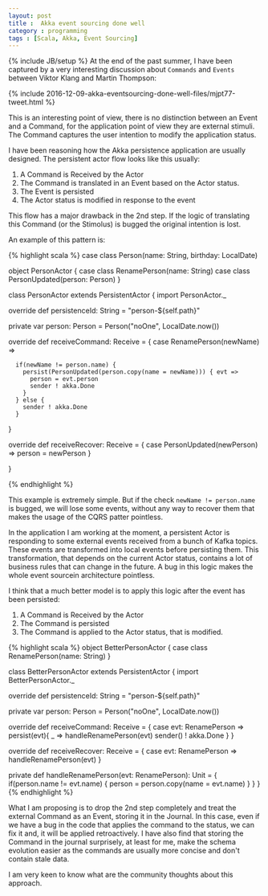 ```yaml
---
layout: post
title :  Akka event sourcing done well
category : programming
tags : [Scala, Akka, Event Sourcing]
---
```

{% include JB/setup %}
At the end of the past summer, I have been captured by a very interesting discussion about `Commands` and `Events` between Viktor Klang and Martin Thompson:

{% include 2016-12-09-akka-eventsourcing-done-well-files/mjpt77-tweet.html %}

This is an interesting point of view, there is no distinction between an Event and a Command, for the application point of view they are external stimuli. The Command captures the user intention to modify the application status.

I have been reasoning how the Akka persistence application are usually designed. The persistent actor flow looks
like this usually:

1. A Command is Received by the Actor
2. The Command is translated in an Event based on the Actor status.
3. The Event is persisted
4. The Actor status is modified in response to the event

This flow has a major drawback in the 2nd step. If the logic of translating this Command (or the Stimolus) is bugged the original intention is lost. 

An example of this pattern is:

{% highlight scala %}
case class Person(name: String, birthday: LocalDate)

object PersonActor {
  case class RenamePerson(name: String)
  case class PersonUpdated(person: Person)
}

class PersonActor extends PersistentActor {
  import PersonActor._

  override def persistenceId: String = "person-${self.path}"

  private var person: Person = Person("noOne", LocalDate.now())

  override def receiveCommand: Receive = {
    case RenamePerson(newName) =>

      if(newName != person.name) {
        persist(PersonUpdated(person.copy(name = newName))) { evt =>
          person = evt.person
          sender ! akka.Done
        }
      } else {
        sender ! akka.Done
      }
  }

  override def receiveRecover: Receive = {
    case PersonUpdated(newPerson) =>
      person = newPerson
  }

}

{% endhighlight %}

This example is extremely simple. But if the check `newName != person.name` is bugged, we will lose some events, without any way to recover them
that makes the usage of the CQRS patter pointless.

In the application I am working at the moment, a persistent Actor is responding to some external events received
from a bunch of Kafka topics. These events are transformed into local events before persisting them. This transformation, that depends on the current Actor status, contains a lot of business rules that can change in the future. A bug in this logic makes the whole event sourcein architecture pointless.

I think that a much better model is to apply this logic after the event has been persisted:

1. A Command is Received by the Actor
2. The Command is persisted
3. The Command is applied to the Actor status, that is modified.

{% highlight scala %}
object BetterPersonActor {
  case class RenamePerson(name: String)
}

class BetterPersonActor extends PersistentActor {
  import BetterPersonActor._

  override def persistenceId: String = "person-${self.path}"

  private var person: Person = Person("noOne", LocalDate.now())

  override def receiveCommand: Receive = {
    case evt:  RenamePerson =>
      persist(evt){ _ =>
        handleRenamePerson(evt)
        sender() ! akka.Done
      }
  }

  override def receiveRecover: Receive = {
    case evt:  RenamePerson => handleRenamePerson(evt)
  }

  private def handleRenamePerson(evt: RenamePerson): Unit = {
    if(person.name != evt.name) {
      person = person.copy(name = evt.name)
    }
  }
}
{% endhighlight %}

What I am proposing is to drop the 2nd step completely and treat the external Command as an Event, storing it in the Journal. In this case, even if we have a bug in the code that applies the command to the status, we can fix it and, it will be applied retroactively. I have also find that storing the Command in the journal surprisely, at least for me, make the schema evolution easier as the commands are usually more concise and don't contain stale data. 

I am very keen to know what are the community thoughts about this approach.